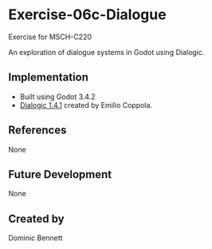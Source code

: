# Exercise-06c-Dialogue

Exercise for MSCH-C220

An exploration of dialogue systems in Godot using Dialogic.

## Implementation

 - Built using Godot 3.4.2
 - [Dialogic 1.4.1](https://github.com/coppolaemilio/dialogic) created by Emilio Coppola.

## References

None

## Future Development

None

## Created by 

Dominic Bennett
